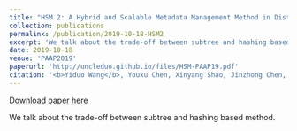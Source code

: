 ```yaml
---
title: "HSM 2: A Hybrid and Scalable Metadata Management Method in Distributed File Systems."
collection: publications
permalink: /publication/2019-10-18-HSM2
excerpt: 'We talk about the trade-off between subtree and hashing based method.'
date: 2019-10-18
venue: 'PAAP2019'
paperurl: 'http://uncleduo.github.io/files/HSM-PAAP19.pdf'
citation: '<b>Yiduo Wang</b>, Youxu Chen, Xinyang Shao, Jinzhong Chen, Liu Yuan, Yinlong Xu. <br> &quot;HSM 2: A Hybrid and Scalable Metadata Management Method in Distributed File Systems.&quot; <br> <i>PAAP 2019</i>. (EI, Best student paper).'
---
```


<a href='http://uncleduo.github.io/files/HSM-PAAP19.pdf'>Download paper here</a>

We talk about the trade-off between subtree and hashing based method.
